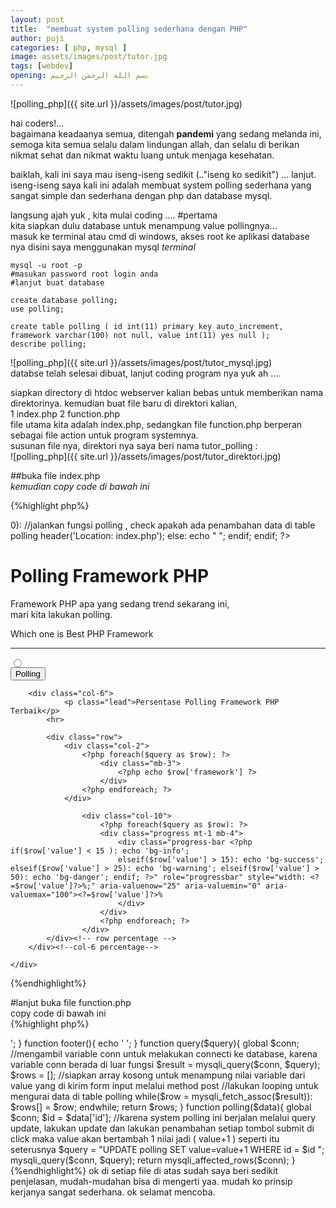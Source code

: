 ```yaml
---
layout: post
title:  "membuat system polling sederhana dengan PHP"
author: puji
categories: [ php, mysql ]
image: assets/images/post/tutor.jpg
tags: [webdev]
opening: بسم الله الرحمن الرحيم
---  
```

![polling_php]({{ site.url }}/assets/images/post/tutor.jpg)  

hai coders!...  
bagaimana keadaanya semua, ditengah **pandemi** yang sedang melanda ini,  
semoga kita semua selalu dalam lindungan allah, dan selalu di berikan nikmat sehat dan nikmat waktu luang untuk menjaga kesehatan.  

baiklah, kali ini saya mau iseng-iseng sedikit (.."iseng ko sedikit") ... lanjut.  
iseng-iseng saya kali ini adalah membuat system polling sederhana yang sangat simple dan sederhana dengan php dan database mysql.  

langsung ajah yuk , kita mulai coding ....
#pertama  
kita siapkan dulu database untuk menampung value pollingnya...  
masuk ke terminal atau cmd di windows, akses root ke aplikasi database nya disini saya menggunakan mysql
*terminal*
```
mysql -u root -p
#masukan password root login anda
#lanjut buat database

create database polling;
use polling;

create table polling ( id int(11) primary key auto_increment, framework varchar(100) not null, value int(11) yes null );
describe polling;
```
![polling_php]({{ site.url }}/assets/images/post/tutor_mysql.jpg)  
databse telah selesai dibuat, lanjut coding program nya yuk ah .... 

siapkan directory di htdoc webserver kalian bebas untuk memberikan nama direktorinya.
kemudian buat file baru di direktori kalian,  
1 index.php
2 function.php  
file utama kita adalah index.php, sedangkan file function.php berperan sebagai file action untuk program systemnya.  
susunan file nya, direktori nya saya beri nama tutor_polling :  
![polling_php]({{ site.url }}/assets/images/post/tutor_direktori.jpg)  

##buka file index.php  
*kemudian copy code di bawah ini*  

{%highlight php%}
<?php 
require_once 'function.php';

headernya("Halaman Utama");

$query = query("SELECT * FROM polling"); //fungsi ini berada di file function.php untuk mengambil data dari table database.

if(isset($_POST['submit'])):
	
	if(polling($_POST) > 0): //jalankan fungsi polling , check apakah ada penambahan data di table polling	
		header('Location: index.php');
	else:
		echo "
				<script>alert('anda belum mengisi polling');
				document.location.href='index.php';
				</script>
				";
	endif;

endif;
?>

<div class="jumbotron jumbotron-fluid">
  <div class="container justify-content-center">
    <h1 class="display-4">Polling Framework PHP</h1>
    <p class="lead">Framework PHP apa yang sedang trend sekarang ini, <br/> <smal class="blockquote-footer">mari kita lakukan polling</smal>.</p>
  </div>
</div>

<div class="container">
	<div class="row">
		<div class="col-6">
		<p class="lead">Which one is Best PHP Framework</p>
      <hr>
			<form action="" method="post">
				<?php foreach($query as $row): ?> <!-- ambil data dari fungsi query kemudian looping -->
				<div class="form-group ml-4">
				  <input class="form-check-input" type="radio" name="id" id="<?=$row['framework']?>" value="<?=$row['id']?>">
				  <label class="form-check-label" for="<?=$row['framework']?>">
				    <?=$row['framework']?>
				  </label>
				</div>
				<?php endforeach; ?>
				<div class="form-group ml-auto">
					<button type="submit" name="submit" class="btn btn-outline-success btn-block">Polling</button>
				</div>
			</form>
		</div>

		<div class="col-6">
				<p class="lead">Persentase Polling Framework PHP Terbaik</p>
      		<hr>

      		<div class="row">
      			<div class="col-2">
      				<?php foreach($query as $row): ?>
      					<div class="mb-3">
      						<?php echo $row['framework'] ?>
      					</div>
      				<?php endforeach; ?>
      			</div>

      				<div class="col-10">
      					<?php foreach($query as $row): ?>
			      		<div class="progress mt-1 mb-4">
			  				<div class="progress-bar <?php if($row['value'] < 15 ): echo 'bg-info'; 
			  				elseif($row['value'] > 15): echo 'bg-success'; elseif($row['value'] > 25): echo 'bg-warning'; elseif($row['value'] > 50): echo 'bg-danger'; endif; ?>" role="progressbar" style="width: <?=$row['value']?>%;" aria-valuenow="25" aria-valuemin="0" aria-valuemax="100"><?=$row['value']?>%
			  				</div>
						</div>
						<?php endforeach; ?>	
      				</div>
      		</div><!-- row percentage -->
		</div><!--col-6 percentage-->

	</div>
</div>

<?php footer(); ?>  
{%endhighlight%}  

#lanjut buka file function.php  
copy code di bawah ini  
{%highlight php%}
<?php 

$conn = mysqli_connect("localhost", "root", "", "tutorial_polling");

if(!$conn) die(mysqli_connect_error());

function headernya($title){
	echo '<!doctype html>
<html lang="en">
  <head>
    <!-- Required meta tags -->
    <meta charset="utf-8">
    <meta name="viewport" content="width=device-width, initial-scale=1, shrink-to-fit=no">

    <!-- Bootstrap CSS -->
    <link rel="stylesheet" href="https://maxcdn.bootstrapcdn.com/bootstrap/4.0.0/css/bootstrap.min.css" integrity="sha384-Gn5384xqQ1aoWXA+058RXPxPg6fy4IWvTNh0E263XmFcJlSAwiGgFAW/dAiS6JXm" crossorigin="anonymous">

    <title>'.$title.'</title>
  </head>
  <body>';
}

function footer(){
	echo '  <!-- Optional JavaScript -->
    <!-- jQuery first, then Popper.js, then Bootstrap JS -->
    <script src="https://code.jquery.com/jquery-3.2.1.slim.min.js" integrity="sha384-KJ3o2DKtIkvYIK3UENzmM7KCkRr/rE9/Qpg6aAZGJwFDMVNA/GpGFF93hXpG5KkN" crossorigin="anonymous"></script>
    <script src="https://cdnjs.cloudflare.com/ajax/libs/popper.js/1.12.9/umd/popper.min.js" integrity="sha384-ApNbgh9B+Y1QKtv3Rn7W3mgPxhU9K/ScQsAP7hUibX39j7fakFPskvXusvfa0b4Q" crossorigin="anonymous"></script>
    <script src="https://maxcdn.bootstrapcdn.com/bootstrap/4.0.0/js/bootstrap.min.js" integrity="sha384-JZR6Spejh4U02d8jOt6vLEHfe/JQGiRRSQQxSfFWpi1MquVdAyjUar5+76PVCmYl" crossorigin="anonymous"></script>
  </body>
</html>';
}

function query($query){
  global $conn; //mengambil variable conn untuk melakukan connecti ke database, karena variable conn berada di luar fungsi
  $result = mysqli_query($conn, $query);

  $rows = []; //siapkan array kosong untuk menampung nilai variable dari value yang di kirim form input melalui method post
	//lakukan looping untuk mengurai data di table polling 
  while($row = mysqli_fetch_assoc($result)):
    $rows[] = $row;
  endwhile;

  return $rows;
}

function polling($data){
  global $conn;
    $id = $data['id'];
	//karena system polling ini berjalan melalui query update, lakukan update dan lakukan penambahan setiap tombol submit di click maka value akan bertambah 1 nilai jadi ( value+1 ) seperti itu seterusnya
    $query = "UPDATE polling SET 
                value=value+1 WHERE id = $id
            ";
    mysqli_query($conn, $query);
    return mysqli_affected_rows($conn);
}
{%endhighlight%}  

ok di setiap file di atas sudah saya beri sedikit penjelasan, mudah-mudahan bisa di mengerti yaa. mudah ko prinsip kerjanya sangat sederhana.  

ok selamat mencoba. 






